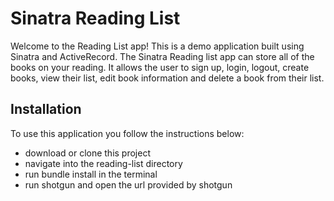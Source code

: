 # Sinatra Reading List

Welcome to the Reading List app! This is a demo application built using Sinatra and ActiveRecord. The Sinatra Reading list app can store all of the books on your reading. It allows the user to sign up, login, logout, create books, view their list, edit book information and delete a book from their list.

## Installation

To use this application you follow the instructions below:
- download or clone this project
- navigate into the reading-list directory
- run bundle install in the terminal
- run shotgun and open the url provided by shotgun
